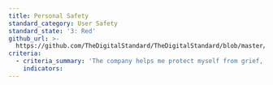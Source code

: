 ```yaml
---
title: Personal Safety
standard_category: User Safety
standard_state: '3: Red'
github_url: >-
  https://github.com/TheDigitalStandard/TheDigitalStandard/blob/master/Security%20(Is%20it%20safe%3F)%2FUser%20Safety%2FPersonal%20safety.yaml
criteria:
  - criteria_summary: 'The company helps me protect myself from grief, abuse, and harassment.'
    indicators:
---
```


